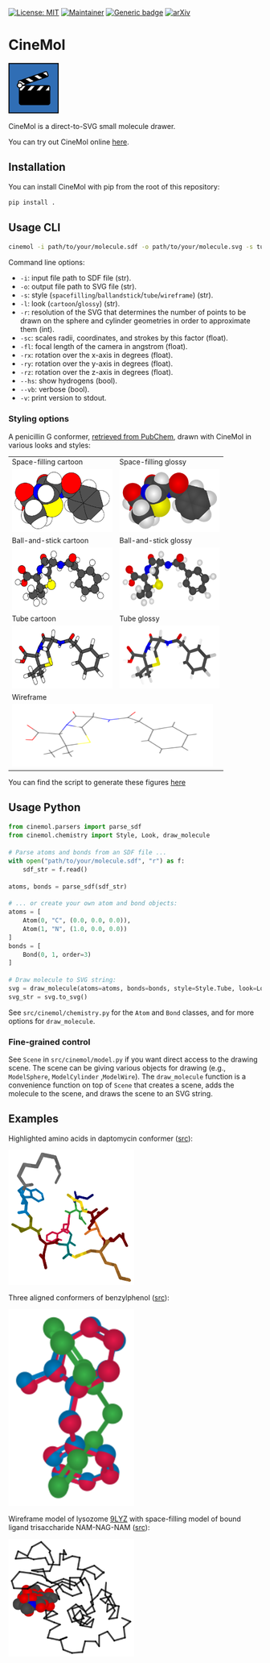 [![License: MIT](https://img.shields.io/badge/License-MIT-yellow.svg)](./LICENSE)
[![Maintainer](https://img.shields.io/badge/Maintainer-davidmeijer-blue)](https://github.com/davidmeijer)
[![Generic badge](https://img.shields.io/badge/Version-beta-green.svg)](https://shields.io/)
[![arXiv](https://img.shields.io/badge/arXiv-10.26434/chemrxiv-2024-bvxr2-b31b1b.svg)]([https://arxiv.org/abs/1234.56789](https://chemrxiv.org/engage/chemrxiv/article-details/65bbb3c966c1381729bd6e27))

# CineMol

<img src="./logo.png" alt="logo" width="100">

CineMol is a direct-to-SVG small molecule drawer. 

You can try out CineMol online [here](https://moltools.bioinformatics.nl/cinemol).

## Installation

You can install CineMol with pip from the root of this repository:

```bash
pip install .
```

## Usage CLI

```bash
cinemol -i path/to/your/molecule.sdf -o path/to/your/molecule.svg -s tube -l glossy -r 100 -sc 10.0 --hs
```

Command line options:

* `-i`: input file path to SDF file (str).
* `-o`: output file path to SVG file (str).
* `-s`: style (`spacefilling`/`ballandstick`/`tube`/`wireframe`) (str).
* `-l`: look (`cartoon`/`glossy`) (str).
* `-r`: resolution of the SVG that determines the number of points to be drawn on the sphere and cylinder geometries in order to approximate them (int).
* `-sc`: scales radii, coordinates, and strokes by this factor (float).
* `-fl`: focal length of the camera in angstrom (float).
* `-rx`: rotation over the x-axis in degrees (float).
* `-ry`: rotation over the y-axis in degrees (float).
* `-rz`: rotation over the z-axis in degrees (float).
* `--hs`: show hydrogens (bool).
* `--vb`: verbose (bool).
* `-v`: print version to stdout.

### Styling options

A penicillin G conformer, [retrieved from PubChem](https://pubchem.ncbi.nlm.nih.gov/compound/Penicillin-G), drawn with CineMol in various looks and styles:

<table>
  <tr>
    <td>Space-filling cartoon</td>
    <td>Space-filling glossy</td>
  </tr>
  <tr>
    <td><img src="svgs/cartoon_spacefilling.svg" width=200 height=125></td>
    <td><img src="svgs/glossy_spacefilling.svg" width=200 height=125></td>
  </tr>
  <tr>
    <td>Ball-and-stick cartoon</td>
    <td>Ball-and-stick glossy</td>
  </tr>
  <tr>
    <td><img src="svgs/cartoon_ballandstick.svg" width=200 height=125></td>
    <td><img src="svgs/glossy_ballandstick.svg" width=200 height=125></td>
  </tr>
  <tr>
    <td>Tube cartoon</td>
    <td>Tube glossy</td>
  </tr>
  <tr>
    <td><img src="svgs/cartoon_tube.svg" width=200 height=125></td>
    <td><img src="svgs/glossy_tube.svg" width=200 height=125></td>
  </tr>
  <tr>
    <td colspan="2">Wireframe</td>
  </tr>
  <tr>
    <td colspan="2"><img src="svgs/wireframe.svg" width=400 height=125></td>
  </tr>
 </table>

 You can find the script to generate these figures [here](./examples/draw_all_depictions_for_molecule.py)

## Usage Python

```python
from cinemol.parsers import parse_sdf 
from cinemol.chemistry import Style, Look, draw_molecule

# Parse atoms and bonds from an SDF file ...
with open("path/to/your/molecule.sdf", "r") as f:
    sdf_str = f.read()

atoms, bonds = parse_sdf(sdf_str)

# ... or create your own atom and bond objects:
atoms = [
    Atom(0, "C", (0.0, 0.0, 0.0)), 
    Atom(1, "N", (1.0, 0.0, 0.0))
]
bonds = [
    Bond(0, 1, order=3)
]

# Draw molecule to SVG string:
svg = draw_molecule(atoms=atoms, bonds=bonds, style=Style.Tube, look=Look.Glossy, resolution=100, scale=10.0)
svg_str = svg.to_svg()
```

See `src/cinemol/chemistry.py` for the `Atom` and `Bond` classes, and for more options for `draw_molecule`.

### Fine-grained control

See `Scene` in `src/cinemol/model.py` if you want direct access to the drawing scene. The scene can be giving various objects for drawing (e.g., `ModelSphere`, `ModelCylinder` ,`ModelWire`). The `draw_molecule` function is a convenience function on top of `Scene` that creates a scene, adds the molecule to the scene, and draws the scene to an SVG string. 

## Examples

Highlighted amino acids in daptomycin conformer ([src](./examples/draw_substructure_highlights.py)):

<img src="svgs/daptomycin.svg" width=250>

Three aligned conformers of benzylphenol ([src](/examples/draw_superimposed_conformers.py)):

<img src="svgs/conformers.svg" width=250>

Wireframe model of lysozome [9LYZ](https://www.rcsb.org/structure/9lyz) with space-filling model of bound ligand trisaccharide NAM-NAG-NAM ([src](examples/draw_protein_with_ligands.py)):

<img src="svgs/protein_with_ligand.svg" width=250>
